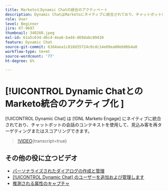 ```yaml
---
title: MarketoとDynamic Chatの統合のアクティベート
description: Dynamic ChatはMarketoにネイティブに統合されており、チャットボットの会話のコンテキストを使用して、見込み客を再ターゲティングまたはスコアリングできます。
role: User
level: Beginner
jira: KT-9697
thumbnail: 340260.jpeg
exl-id: 61a5c634-d6c4-4ea6-bad4-d69dabc89410
feature: Dynamic Chat
source-git-commit: 63d4aea1c818d35724c0cdc14e69ea00eb06b4a0
workflow-type: tm+mt
source-wordcount: '77'
ht-degree: 6%

---
```


# [!UICONTROL Dynamic ChatとのMarketo統合のアクティブ化 &#x200B;]

[!UICONTROL Dynamic Chat] は [!DNL Marketo Engage] にネイティブに統合されており、チャットボットの会話のコンテキストを使用して、見込み客を再ターゲティングまたはスコアリングできます。

>[!VIDEO](https://video.tv.adobe.com/v/340260/?quality=12&learn=on){transcript=true}

## その他の役に立つビデオ

* [パーソナライズされたダイアログの作成と管理](dialogue-management.md)
* [[!UICONTROL Dynamic Chat] のユーザーを追加および管理します](user-management.md)
* [推測される属性のキャプチャ](capture-inferred-attributes.md)
